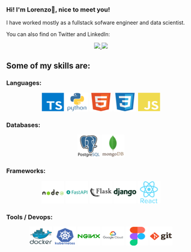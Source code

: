 ### Hi! I'm Lorenzo👋, nice to meet you!

I have worked mostly as a fullstack sofware engineer and data scientist.

You can also find on Twitter and LinkedIn:
<div align="center">
  
  <a href="http://twitter.com/l_cesconetto">
    <img src="https://img.shields.io/badge/Twitter-1DA1F2?style=for-the-badge&logo=twitter&logoColor=white" target="_blank">
  </a>
  
  <a href="https://twitter.com/l_cesconetto">
    <img src="https://img.shields.io/badge/-LinkedIn-%230077B5?style=for-the-badge&logo=linkedin&logoColor=white" target="_blank">
  </a>
  
</div>
  
## Some of my skills are:

### Languages:
<div align="center">
  <img alt="Typescript badge" height="50" width="60" src="https://raw.githubusercontent.com/devicons/devicon/master/icons/typescript/typescript-original.svg">
  <img alt="Python badge" height="50" width="60" src="https://raw.githubusercontent.com/devicons/devicon/master/icons/python/python-original-wordmark.svg">
  <img alt="HTML badge" height="50" width="60" src="https://raw.githubusercontent.com/devicons/devicon/master/icons/html5/html5-original.svg">
  <img alt="CSS badge" height="50" width="60" src="https://raw.githubusercontent.com/devicons/devicon/master/icons/css3/css3-original.svg">
  <img alt="JS badge" height="50" width="60" src="https://raw.githubusercontent.com/devicons/devicon/master/icons/javascript/javascript-plain.svg">
</div>

### Databases:
<div align="center">
  <img alt="PostgreSQL badge" height="60" src="https://raw.githubusercontent.com/devicons/devicon/master/icons/postgresql/postgresql-original-wordmark.svg">
  <img alt="Mongo badge" height="60" src="https://raw.githubusercontent.com/devicons/devicon/master/icons/mongodb/mongodb-original-wordmark.svg">
</div>

### Frameworks:
<div align="center">
  <img alt="NodeJS badge" height="60" src="https://raw.githubusercontent.com/devicons/devicon/master/icons/nodejs/nodejs-original-wordmark.svg">
  <img alt="FastAPI badge" height="60" src="https://raw.githubusercontent.com/devicons/devicon/master/icons/fastapi/fastapi-original-wordmark.svg">
  <img alt="Flask badge" height="60" src="https://raw.githubusercontent.com/devicons/devicon/master/icons/flask/flask-original-wordmark.svg">
  <img alt="Django badge" height="60"src="https://raw.githubusercontent.com/devicons/devicon/master/icons/django/django-plain-wordmark.svg">
  <img alt="React badge" height="60" src="https://raw.githubusercontent.com/devicons/devicon/master/icons/react/react-original-wordmark.svg">
</div>

### Tools / Devops:
<div align="center">
  <img alt="Docker badge" height="50" width="60" src="https://raw.githubusercontent.com/devicons/devicon/master/icons/docker/docker-original-wordmark.svg">
  <img alt="Kubernetes badge" height="50" width="60" src="https://raw.githubusercontent.com/devicons/devicon/master/icons/kubernetes/kubernetes-plain-wordmark.svg">
  <img alt="Nginx badge" height="50" width="60" src="https://raw.githubusercontent.com/devicons/devicon/master/icons/nginx/nginx-original.svg">
  <img alt="Google Cloud badge" height="50" width="60" src="https://raw.githubusercontent.com/devicons/devicon/master/icons/googlecloud/googlecloud-original-wordmark.svg">
  <img alt="Figma badge" height="50" width="60" src="https://raw.githubusercontent.com/devicons/devicon/master/icons/figma/figma-original.svg">
  <img alt="Git badge" height="50" width="60" src="https://raw.githubusercontent.com/devicons/devicon/master/icons/git/git-original-wordmark.svg">
</div>
